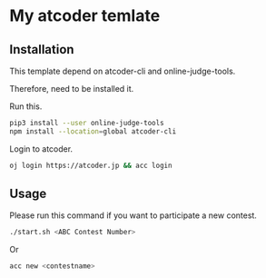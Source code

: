 # My atcoder temlate

## Installation

This template depend on atcoder-cli and online-judge-tools.

Therefore, need to be installed it.

Run this.

```bash
pip3 install --user online-judge-tools
npm install --location=global atcoder-cli
```

Login to atcoder.

```bash
oj login https://atcoder.jp && acc login
```

## Usage

Please run this command if you want to participate a new contest.

```bash
./start.sh <ABC Contest Number>
```

Or

```bash
acc new <contestname>
```
